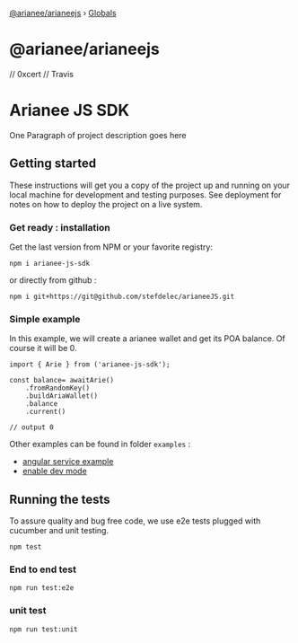 [@arianee/arianeejs](README.md) › [Globals](globals.md)

# @arianee/arianeejs

// 0xcert
// Travis

# Arianee JS SDK

One Paragraph of project description goes here

## Getting started

These instructions will get you a copy of the project up and running on your local machine for development and testing purposes. See deployment for notes on how to deploy the project on a live system.

### Get ready : installation

Get the last version from NPM or your favorite registry:
```
npm i arianee-js-sdk
```

or directly from github :

```
npm i git+https://git@github.com/stefdelec/arianeeJS.git

```
### Simple example

In this example, we will create a arianee wallet and get its POA balance. Of course it will be 0.

```
import { Arie } from ('arianee-js-sdk');

const balance= awaitArie()
    .fromRandomKey()
    .buildAriaWallet()
    .balance
    .current()

// output 0
```

Other examples can be found in folder ``examples`` :
- [angular service example](examples/angular-example.ts)
- [enable dev mode](examples/enable-dev-mode.js)

## Running the tests

To assure quality and bug free code, we use e2e tests plugged with cucumber and unit testing.

```
npm test
```

### End to end test

```
npm run test:e2e
```

### unit test

```
npm run test:unit
```
